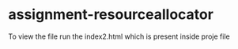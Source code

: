 # assignment-resourceallocator

To view the file run the index2.html which is present inside proje file
